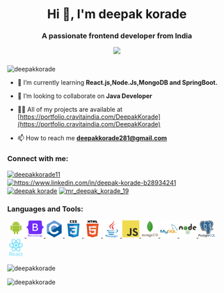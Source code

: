 <h1 align="center">Hi 👋, I'm deepak korade</h1>
<h3 align="center">A passionate frontend developer from India</h3>
<div align="center">
  <img height="200" src="C:\Users\Deepak\OneDrive\Pictures\IMG_20211110_205355.jpg"  />
</div>

###
<p align="left"> <img src="https://komarev.com/ghpvc/?username=deepakkorade&label=Profile%20views&color=0e75b6&style=flat" alt="deepakkorade" /> </p>

- 🌱 I’m currently learning **React.js,Node.Js,MongoDB and SpringBoot.**

- 👯 I’m looking to collaborate on **Java Developer**

- 👨‍💻 All of my projects are available at [https://portfolio.cravitaindia.com/DeepakKorade](https://portfolio.cravitaindia.com/DeepakKorade)

- 📫 How to reach me **deepakkorade281@gmail.com**

<h3 align="left">Connect with me:</h3>
<p align="left">
<a href="https://twitter.com/deepakkorade11" target="blank"><img align="center" src="https://raw.githubusercontent.com/rahuldkjain/github-profile-readme-generator/master/src/images/icons/Social/twitter.svg" alt="deepakkorade11" height="30" width="40" /></a>
<a href="https://linkedin.com/in/https://www.linkedin.com/in/deepak-korade-b28934241" target="blank"><img align="center" src="https://raw.githubusercontent.com/rahuldkjain/github-profile-readme-generator/master/src/images/icons/Social/linked-in-alt.svg" alt="https://www.linkedin.com/in/deepak-korade-b28934241" height="30" width="40" /></a>
<a href="https://fb.com/deepak korade" target="blank"><img align="center" src="https://raw.githubusercontent.com/rahuldkjain/github-profile-readme-generator/master/src/images/icons/Social/facebook.svg" alt="deepak korade" height="30" width="40" /></a>
<a href="https://instagram.com/mr_deepak_korade_19" target="blank"><img align="center" src="https://raw.githubusercontent.com/rahuldkjain/github-profile-readme-generator/master/src/images/icons/Social/instagram.svg" alt="mr_deepak_korade_19" height="30" width="40" /></a>
</p>

<h3 align="left">Languages and Tools:</h3>
<p align="left"> <a href="https://developer.android.com" target="_blank" rel="noreferrer"> <img src="https://raw.githubusercontent.com/devicons/devicon/master/icons/android/android-original-wordmark.svg" alt="android" width="40" height="40"/> </a> <a href="https://getbootstrap.com" target="_blank" rel="noreferrer"> <img src="https://raw.githubusercontent.com/devicons/devicon/master/icons/bootstrap/bootstrap-plain-wordmark.svg" alt="bootstrap" width="40" height="40"/> </a> <a href="https://www.cprogramming.com/" target="_blank" rel="noreferrer"> <img src="https://raw.githubusercontent.com/devicons/devicon/master/icons/c/c-original.svg" alt="c" width="40" height="40"/> </a> <a href="https://www.w3schools.com/css/" target="_blank" rel="noreferrer"> <img src="https://raw.githubusercontent.com/devicons/devicon/master/icons/css3/css3-original-wordmark.svg" alt="css3" width="40" height="40"/> </a> <a href="https://www.w3.org/html/" target="_blank" rel="noreferrer"> <img src="https://raw.githubusercontent.com/devicons/devicon/master/icons/html5/html5-original-wordmark.svg" alt="html5" width="40" height="40"/> </a> <a href="https://www.java.com" target="_blank" rel="noreferrer"> <img src="https://raw.githubusercontent.com/devicons/devicon/master/icons/java/java-original.svg" alt="java" width="40" height="40"/> </a> <a href="https://developer.mozilla.org/en-US/docs/Web/JavaScript" target="_blank" rel="noreferrer"> <img src="https://raw.githubusercontent.com/devicons/devicon/master/icons/javascript/javascript-original.svg" alt="javascript" width="40" height="40"/> </a> <a href="https://www.mongodb.com/" target="_blank" rel="noreferrer"> <img src="https://raw.githubusercontent.com/devicons/devicon/master/icons/mongodb/mongodb-original-wordmark.svg" alt="mongodb" width="40" height="40"/> </a> <a href="https://www.mysql.com/" target="_blank" rel="noreferrer"> <img src="https://raw.githubusercontent.com/devicons/devicon/master/icons/mysql/mysql-original-wordmark.svg" alt="mysql" width="40" height="40"/> </a> <a href="https://nodejs.org" target="_blank" rel="noreferrer"> <img src="https://raw.githubusercontent.com/devicons/devicon/master/icons/nodejs/nodejs-original-wordmark.svg" alt="nodejs" width="40" height="40"/> </a> <a href="https://www.postgresql.org" target="_blank" rel="noreferrer"> <img src="https://raw.githubusercontent.com/devicons/devicon/master/icons/postgresql/postgresql-original-wordmark.svg" alt="postgresql" width="40" height="40"/> </a> <a href="https://reactjs.org/" target="_blank" rel="noreferrer"> <img src="https://raw.githubusercontent.com/devicons/devicon/master/icons/react/react-original-wordmark.svg" alt="react" width="40" height="40"/> </a> </p>

<p><img align="center" src="https://github-readme-stats.vercel.app/api/top-langs?username=deepakkorade&show_icons=true&locale=en&layout=compact" alt="deepakkorade" /></p>

<p><img align="center" src="https://github-readme-streak-stats.herokuapp.com/?user=deepakkorade&" alt="deepakkorade" /></p>

<!---
deepakkorade/deepakkorade is a ✨ special ✨ repository because its `README.md` (this file) appears on your GitHub profile.
You can click the Preview link to take a look at your changes.
--->
